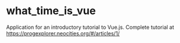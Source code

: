 # what_time_is_vue
Application for an introductory tutorial to Vue.js. Complete tutorial at https://progexplorer.neocities.org/#/articles/1/
